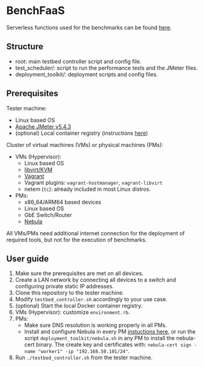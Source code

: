 # BenchFaaS

Serverless functions used for the benchmarks can be found
[here](https://github.com/fcarp10/openfaas-functions).


## Structure

- root: main testbed controller script and config file.
- test_scheduler/: script to run the performance tests and the JMeter files. 
- deployment_toolkit/: deployment scripts and config files.


## Prerequisites

Tester machine: 
- Linux based OS
- [Apache JMeter v5.4.3](https://jmeter.apache.org/)
- (optional) Local container registry (instructions
  [here](https://docs.docker.com/registry/deploying/))

Cluster of virtual machines (VMs) or physical machines (PMs):
- VMs (Hypervisor):
  - Linux based OS
  - [libvirt/KVM]()
  - [Vagrant]()
  - Vagrant plugins: `vagrant-hostmanager`, `vagrant-libvirt`
  - netem (`tc`): already included in most Linux distros.
- PMs:
  - x86_64/ARM64 based devices
  - Linux based OS
  - GbE Switch/Router
  - [Nebula](https://github.com/slackhq/nebula)
  
All VMs/PMs need additional internet connection for the deployment of required
tools, but not for the execution of benchmarks.

## User guide

1. Make sure the prerequisites are met on all devices.
2. Create a LAN network by connecting all devices to a switch and configuring
   private static IP addresses. 
3. Clone this repository to the tester machine. 
4. Modify `testbed_controller.sh` accordingly to your use case.
5. (optional) Start the local Docker container registry.
6. VMs (Hypervisor): customize `environment.rb`.
7. PMs: 
   - Make sure DNS resolution is working properly in all PMs.
   - Install and configure Nebula in every PM [instuctions
     here](https://github.com/slackhq/nebula), or run the script
       `deployment_toolkit/nebula.sh` in any PM to install the nebula-cert
       binary. The create key and certificates with: `nebula-cert sign -name
       "worker1" -ip "192.168.50.101/24"`.
8. Run `./testbed_controller.sh` from the tester machine.
